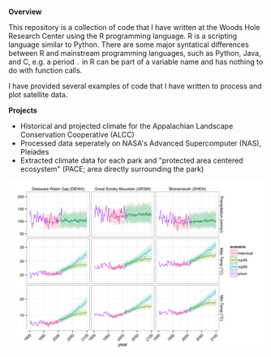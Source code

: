 **Overview**

This repository is a collection of code that I have written at the Woods Hole Research Center using the R programming language. R is a scripting language similar to Python. There are some major syntatical differences between R and mainstream programming languages, such as Python, Java, and C, e.g. a period `.` in R can be part of a variable name and has nothing to do with function calls.

I have provided several examples of code that I have written to process and plot satellite data.

**Projects**

- Historical and projected climate for the Appalachian Landscape Conservation Cooperative (ALCC)
- Processed data seperately on NASA's Advanced Supercomputer (NAS), Pleiades
-	Extracted climate data for each park and "protected area centered ecosystem" (PACE; area directly surrounding the park)


![Alt text](/climate/plots/alcc_pace_prism_dcp30_plots_metric.png?raw=true "ALCC Climate Plot")
